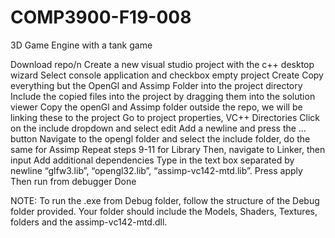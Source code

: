 # COMP3900-F19-008
3D Game Engine with a tank game

Download repo/n
Create a new visual studio project with the c++ desktop wizard
Select console application and checkbox empty project
Create
Copy everything but the OpenGl and Assimp Folder into the project directory
Include the copied files into the project by dragging them into the solution viewer
Copy the openGl and Assimp folder outside the repo, we will be linking these to the project
Go to project properties, VC++ Directories
Click on the include dropdown and select edit
Add a newline and press the … button
Navigate to the opengl folder and select the include folder, do the same for Assimp
Repeat steps 9-11 for Library
Then, navigate to Linker, then input
Add additional dependencies
Type in the text box separated by newline “glfw3.lib”, “opengl32.lib”, “assimp-vc142-mtd.lib”.
Press apply
Then run from debugger
Done

NOTE: To run the .exe from Debug folder, follow the structure of the Debug folder provided. Your folder should include the Models, Shaders, Textures, folders and the assimp-vc142-mtd.dll.
